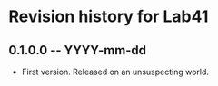 # Revision history for Lab41

## 0.1.0.0 -- YYYY-mm-dd

* First version. Released on an unsuspecting world.
